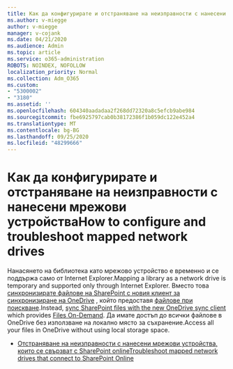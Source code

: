 ```yaml
---
title: Как да конфигурирате и отстраняване на неизправности с нанесени мрежови устройства
ms.author: v-miegge
author: v-miegge
manager: v-cojank
ms.date: 04/21/2020
ms.audience: Admin
ms.topic: article
ms.service: o365-administration
ROBOTS: NOINDEX, NOFOLLOW
localization_priority: Normal
ms.collection: Adm_O365
ms.custom:
- "5300002"
- "3180"
ms.assetid: ''
ms.openlocfilehash: 604340aadadaa2f268dd72320a8c5efcb9abe984
ms.sourcegitcommit: fbe6925797cab0b38172386f1b059dc122e452a4
ms.translationtype: MT
ms.contentlocale: bg-BG
ms.lasthandoff: 09/25/2020
ms.locfileid: "48299666"
---
```

# <a name="how-to-configure-and-troubleshoot-mapped-network-drives"></a><span data-ttu-id="98f9c-102">Как да конфигурирате и отстраняване на неизправности с нанесени мрежови устройства</span><span class="sxs-lookup"><span data-stu-id="98f9c-102">How to configure and troubleshoot mapped network drives</span></span>

<span data-ttu-id="98f9c-103">Нанасянето на библиотека като мрежово устройство е временно и се поддържа само от Internet Explorer.</span><span class="sxs-lookup"><span data-stu-id="98f9c-103">Mapping a library as a network drive is temporary and supported only through Internet Explorer.</span></span> <span data-ttu-id="98f9c-104">Вместо това [синхронизирате файлове на SharePoint с новия клиент за синхронизиране на OneDrive](https://support.office.com/article/6de9ede8-5b6e-4503-80b2-6190f3354a88) , който предоставя [файлове при поискване](https://support.office.com/article/0e6860d3-d9f3-4971-b321-7092438fb38e).</span><span class="sxs-lookup"><span data-stu-id="98f9c-104">Instead, [sync SharePoint files with the new OneDrive sync client](https://support.office.com/article/6de9ede8-5b6e-4503-80b2-6190f3354a88) which provides [Files On-Demand](https://support.office.com/article/0e6860d3-d9f3-4971-b321-7092438fb38e).</span></span> <span data-ttu-id="98f9c-105">Да имате достъп до всички файлове в OneDrive без използване на локално място за съхранение.</span><span class="sxs-lookup"><span data-stu-id="98f9c-105">Access all your files in OneDrive without using local storage space.</span></span>

* [<span data-ttu-id="98f9c-106">Отстраняване на неизправности с нанесени мрежови устройства, които се свързват с SharePoint online</span><span class="sxs-lookup"><span data-stu-id="98f9c-106">Troubleshoot mapped network drives that connect to SharePoint Online</span></span>](https://docs.microsoft.com/sharepoint/support/administration/troubleshoot-mapped-network-drives)